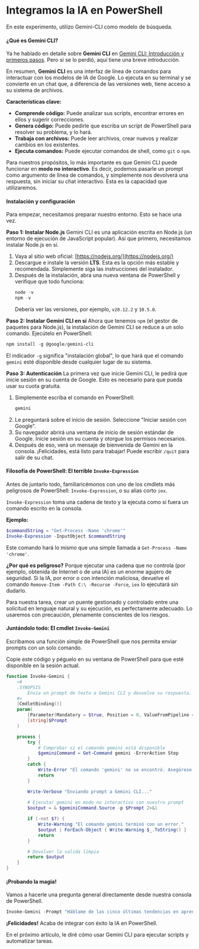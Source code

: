 # Integramos la IA en PowerShell

En este experimento, utilizo Gemini-CLI como modelo de búsqueda.

#### **¿Qué es Gemini CLI?**

Ya he hablado en detalle sobre **Gemini CLI** en [Gemini CLI: Introducción y primeros pasos](https://pikabu.ru/series/geminicli_48168). Pero si se lo perdió, aquí tiene una breve introducción.

En resumen, **Gemini CLI** es una interfaz de línea de comandos para interactuar con los modelos de IA de Google. Lo ejecuta en su terminal y se convierte en un chat que, a diferencia de las versiones web, tiene acceso a su sistema de archivos.

**Características clave:**
*   **Comprende código:** Puede analizar sus scripts, encontrar errores en ellos y sugerir correcciones.
*   **Genera código:** Puede pedirle que escriba un script de PowerShell para resolver su problema, y lo hará.
*   **Trabaja con archivos:** Puede leer archivos, crear nuevos y realizar cambios en los existentes.
*   **Ejecuta comandos:** Puede ejecutar comandos de shell, como `git` o `npm`.

Para nuestros propósitos, lo más importante es que Gemini CLI puede funcionar en **modo no interactivo**. Es decir, podemos pasarle un prompt como argumento de línea de comandos, y simplemente nos devolverá una respuesta, sin iniciar su chat interactivo. Esta es la capacidad que utilizaremos.

#### **Instalación y configuración**

Para empezar, necesitamos preparar nuestro entorno. Esto se hace una vez.

**Paso 1: Instalar Node.js**
Gemini CLI es una aplicación escrita en Node.js (un entorno de ejecución de JavaScript popular). Así que primero, necesitamos instalar Node.js en sí.
1.  Vaya al sitio web oficial: [https://nodejs.org/](https://nodejs.org/)
2.  Descargue e instale la versión **LTS**. Esta es la opción más estable y recomendada. Simplemente siga las instrucciones del instalador.
3.  Después de la instalación, abra una nueva ventana de PowerShell y verifique que todo funciona:
    ```powershell
    node -v
    npm -v
    ```
    Debería ver las versiones, por ejemplo, `v20.12.2` y `10.5.0`.

**Paso 2: Instalar Gemini CLI en sí**
Ahora que tenemos `npm` (el gestor de paquetes para Node.js), la instalación de Gemini CLI se reduce a un solo comando. Ejecútelo en PowerShell:
```powershell
npm install -g @google/gemini-cli
```
El indicador `-g` significa "instalación global", lo que hará que el comando `gemini` esté disponible desde cualquier lugar de su sistema.

**Paso 3: Autenticación**
La primera vez que inicie Gemini CLI, le pedirá que inicie sesión en su cuenta de Google. Esto es necesario para que pueda usar su cuota gratuita.
1.  Simplemente escriba el comando en PowerShell:
    ```powershell
    gemini
    ```
2.  Le preguntará sobre el inicio de sesión. Seleccione "Iniciar sesión con Google".
3.  Su navegador abrirá una ventana de inicio de sesión estándar de Google. Inicie sesión en su cuenta y otorgue los permisos necesarios.
4.  Después de eso, verá un mensaje de bienvenida de Gemini en la consola. ¡Felicidades, está listo para trabajar! Puede escribir `/quit` para salir de su chat.

#### **Filosofía de PowerShell: El terrible `Invoke-Expression`**

Antes de juntarlo todo, familiaricémonos con uno de los cmdlets más peligrosos de PowerShell: `Invoke-Expression`, o su alias corto `iex`.

`Invoke-Expression` toma una cadena de texto y la ejecuta como si fuera un comando escrito en la consola.

**Ejemplo:**
```powershell
$commandString = "Get-Process -Name 'chrome'"
Invoke-Expression -InputObject $commandString
```
Este comando hará lo mismo que una simple llamada a `Get-Process -Name 'chrome'`.

**¿Por qué es peligroso?** Porque ejecutar una cadena que no controla (por ejemplo, obtenida de Internet o de una IA) es un enorme agujero de seguridad. Si la IA, por error o con intención maliciosa, devuelve el comando `Remove-Item -Path C:\ -Recurse -Force`, `iex` lo ejecutará sin dudarlo.

Para nuestra tarea, crear un puente gestionado y controlado entre una solicitud en lenguaje natural y su ejecución, es perfectamente adecuado. Lo usaremos con precaución, plenamente conscientes de los riesgos.

#### **Juntándolo todo: El cmdlet `Invoke-Gemini`**
Escribamos una función simple de PowerShell que nos permita enviar prompts con un solo comando.

Copie este código y péguelo en su ventana de PowerShell para que esté disponible en la sesión actual.

```powershell
function Invoke-Gemini {
    <#
    .SYNOPSIS
        Envía un prompt de texto a Gemini CLI y devuelve su respuesta.
    #>
    [CmdletBinding()]
    param(
        [Parameter(Mandatory = $true, Position = 0, ValueFromPipeline = $true)]
        [string]$Prompt
    )

    process {
        try {
            # Comprobar si el comando gemini está disponible
            $geminiCommand = Get-Command gemini -ErrorAction Stop
        }
        catch {
            Write-Error "El comando 'gemini' no se encontró. Asegúrese de que Gemini CLI está instalado."
            return
        }

        Write-Verbose "Enviando prompt a Gemini CLI..."
        
        # Ejecutar gemini en modo no interactivo con nuestro prompt
        $output = & $geminiCommand.Source -p $Prompt 2>&1

        if (-not $?) {
            Write-Warning "El comando gemini terminó con un error."
            $output | ForEach-Object { Write-Warning $_.ToString() }
            return
        }

        # Devolver la salida limpia
        return $output
    }
}
```

#### **¡Probando la magia!**

Vamos a hacerle una pregunta general directamente desde nuestra consola de PowerShell.

```powershell
Invoke-Gemini -Prompt "Háblame de las cinco últimas tendencias en aprendizaje automático"
```

**¡Felicidades!** Acaba de integrar con éxito la IA en PowerShell.

En el próximo artículo, le diré cómo usar Gemini CLI para ejecutar scripts y automatizar tareas.
